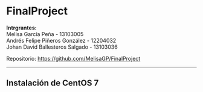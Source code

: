 # FinalProject
<b>Intrgrantes:</b> <br> 
Melisa García Peña - 13103005 <br>
Andrés Felipe Piñeros González - 12204032 <br>
Johan David Ballesteros Salgado - 13103036 <br>

Repositorio: https://github.com/MelisaGP/FinalProject

-----

## Instalación de CentOS 7

